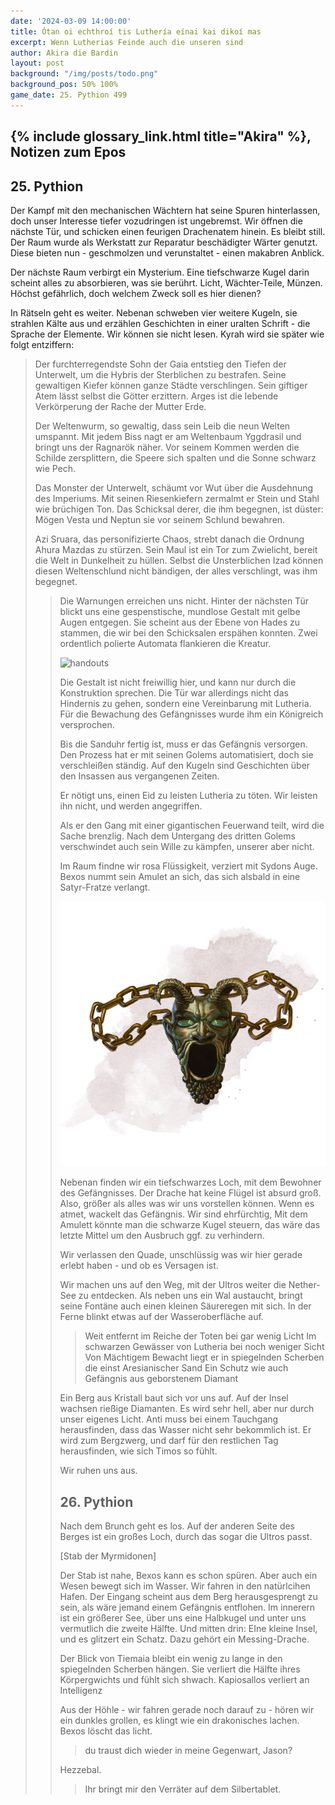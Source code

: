 ```yaml
---
date: '2024-03-09 14:00:00'
title: Ótan oi echthroí tis Luthería eínai kai dikoí mas
excerpt: Wenn Lutherias Feinde auch die unseren sind
author: Akira die Bardin
layout: post
background: "/img/posts/todo.png"
background_pos: 50% 100%
game_date: 25. Pythion 499
---
```


## {% include glossary_link.html title="Akira" %}, Notizen zum Epos

## 25. Pythion

Der Kampf mit den mechanischen Wächtern hat seine Spuren hinterlassen, doch unser Interesse tiefer vozudringen ist ungebremst. Wir öffnen die nächste Tür, und schicken einen feurigen Drachenatem hinein. Es bleibt still. Der Raum wurde als Werkstatt zur Reparatur beschädigter Wärter genutzt. Diese bieten nun - geschmolzen und verunstaltet - einen makabren Anblick.

Der nächste Raum verbirgt ein Mysterium. Eine tiefschwarze Kugel darin scheint alles zu absorbieren, was sie berührt. Licht, Wächter-Teile, Münzen. Höchst gefährlich, doch welchem Zweck soll es hier dienen?

In Rätseln geht es weiter. Nebenan schweben vier weitere Kugeln, sie strahlen Kälte aus und erzählen Geschichten in einer uralten Schrift - die Sprache der Elemente. Wir können sie nicht lesen. Kyrah wird sie später wie folgt entziffern:

<blockquote class=”TODO”>Der furchterregendste Sohn der Gaia entstieg den Tiefen der Unterwelt, um die Hybris der Sterblichen zu bestrafen. Seine gewaltigen Kiefer können ganze Städte verschlingen. Sein giftiger Atem lässt selbst die Götter erzittern. Arges ist die lebende Verkörperung der Rache der Mutter Erde.

Der Weltenwurm, so gewaltig, dass sein Leib die neun Welten umspannt. Mit jedem Biss nagt er am Weltenbaum Yggdrasil und bringt uns der Ragnarök näher. Vor seinem Kommen werden die Schilde zersplittern, die Speere sich spalten und die Sonne schwarz wie Pech.

Das Monster der Unterwelt, schäumt vor Wut über die Ausdehnung des Imperiums. Mit seinen Riesenkiefern zermalmt er Stein und Stahl wie brüchigen Ton. Das Schicksal derer, die ihm begegnen, ist düster: Mögen Vesta und Neptun sie vor seinem Schlund bewahren.

Azi Sruara, das personifizierte Chaos, strebt danach die Ordnung Ahura Mazdas zu stürzen. Sein Maul ist ein Tor zum Zwielicht, bereit die Welt in Dunkelheit zu hüllen. Selbst die Unsterblichen Izad können diesen Weltenschlund nicht bändigen, der alles verschlingt, was ihm begegnet.<blockquote>

Die Warnungen erreichen uns nicht. Hinter der nächsten Tür blickt uns eine gespenstische, mundlose Gestalt mit gelbe Augen entgegen. Sie scheint aus der Ebene von Hades zu stammen, die wir bei den Schicksalen erspähen konnten. Zwei ordentlich polierte Automata flankieren die Kreatur.

![handouts](/img/posts/foo.png)



Die Gestalt ist nicht freiwillig hier, und kann nur durch die Konstruktion sprechen. Die Tür war allerdings nicht das Hindernis zu gehen, sondern eine Vereinbarung mit Lutheria. Für die Bewachung des Gefängnisses wurde ihm ein Königreich versprochen.

Bis die Sanduhr fertig ist, muss er das Gefängnis versorgen. Den Prozess hat er mit seinen Golems automatisiert, doch sie verschleißen ständig. Auf den Kugeln sind Geschichten über den Insassen aus vergangenen Zeiten. 

Er nötigt uns, einen Eid zu leisten Lutheria zu töten. Wir leisten ihn nicht, und werden angegriffen. 


Als er den Gang mit einer gigantischen Feuerwand teilt, wird die Sache brenzlig. Nach dem Untergang des dritten Golems verschwindet auch sein Wille zu kämpfen, unserer aber nicht.

Im Raum findne wir rosa Flüssigkeit, verziert mit Sydons Auge. Bexos nummt sein Amulet an sich, das sich alsbald in eine Satyr-Fratze verlangt.

![Fratze](/img/posts/fratze.png)

Nebenan finden wir ein tiefschwarzes Loch, mit dem Bewohner des Gefängnisses. Der Drache hat keine Flügel ist absurd groß. Also, größer als alles was wir uns vorstellen können. Wenn es atmet, wackelt das Gefängnis. Wir sind ehrfürchtig,
Mit dem Amulett könnte man die schwarze Kugel steuern, das wäre das letzte Mittel um den Ausbruch ggf. zu verhindern. 

Wir verlassen den Quade, unschlüssig was wir hier gerade erlebt haben - und ob es Versagen ist.

 
Wir machen uns auf den Weg, mit der Ultros weiter die Nether-See zu entdecken. Als neben uns ein Wal austaucht, bringt seine Fontäne auch einen kleinen Säureregen mit sich. In der Ferne blinkt etwas auf der Wasseroberfläche auf. 

> Weit entfernt im Reiche der Toten bei gar wenig Licht
> Im schwarzen Gewässer von Lutheria bei noch weniger Sicht
> Von Mächtigem Bewacht liegt er in spiegelnden Scherben die einst Aresianischer Sand
> Ein Schutz wie auch Gefängnis aus geborstenem Diamant


Ein Berg aus Kristall baut sich vor uns auf. Auf der Insel wachsen rießige Diamanten. Es wird sehr hell, aber nur durch unser eigenes Licht. Anti muss bei einem Tauchgang herausfinden, dass das Wasser nicht sehr bekommlich ist. Er wird zum Bergzwerg, und darf für den restlichen Tag herausfinden, wie sich Timos so fühlt.

Wir ruhen uns aus.

## 26. Pythion

Nach dem Brunch geht es los. Auf der anderen Seite des Berges ist ein großes Loch, durch das sogar die Ultros passt.

[Stab der Myrmidonen]

Der Stab ist nahe, Bexos kann es schon spüren. Aber auch ein Wesen bewegt sich im Wasser. Wir fahren in den natürlcihen Hafen. Der Eingang scheint aus dem Berg herausgesprengt zu sein, als wäre jemand einem Gefängnis entflohen. Im innerern ist ein größerer See, über uns eine Halbkugel und unter uns vermutlich die zweite Hälfte. Und mitten drin: EIne kleine Insel, und es glitzert ein Schatz. Dazu gehört ein Messing-Drache.

Der Blick von Tiemaia bleibt ein wenig zu lange in den spiegelnden Scherben hängen. Sie verliert die Hälfte ihres Körpergwichts und fühlt sich shwach. Kapiosallos verliert an Intelligenz

Aus der Höhle - wir fahren gerade noch darauf zu - hören wir ein dunkles grollen, es klingt wie ein drakonisches lachen. Bexos löscht das licht.

> du traust dich wieder in meine Gegenwart, Jason?

Hezzebal.

> Ihr bringt mir den Verräter auf dem Silbertablet.

<!--
beim blick auf spiegel: bexos wisdom check geschafft, kapiosallos + Tiameia failed, timos schaut aufs wasser
-->

<!--
Die Amazonen sind mit der Halbinsel Aresia in Verbindung, 
Narsus für viele aresianer ein spielzeug der königin.
Chondrus: beim "träumer", also der richtung ohne sterne, finden wir die nether seee)
Chondrus: Von der Insel der Verdammnis in der dunklen See kann man manchmal auf Lutheria treffen. 
-->
